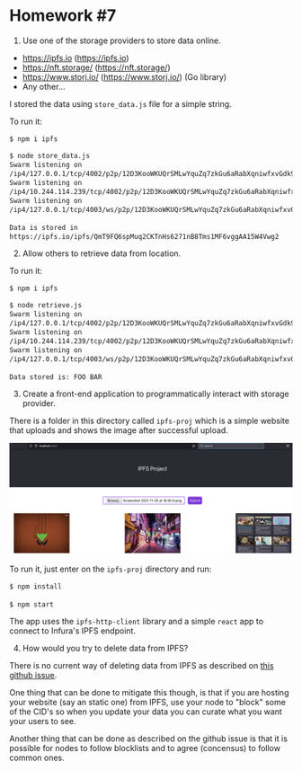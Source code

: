 # Homework #7


1. Use one of the storage providers to store data online.
* https://ipfs.io (https://ipfs.io)
* https://nft.storage/ (https://nft.storage/)
* https://www.storj.io/ (https://www.storj.io/) (Go library)
* Any other...

I stored the data using `store_data.js` file for a simple string.

To run it:

```
$ npm i ipfs
```

```
$ node store_data.js 
Swarm listening on /ip4/127.0.0.1/tcp/4002/p2p/12D3KooWKUQrSMLwYquZq7zkGu6aRabXqniwfxvGdk9ZqkxQznWc
Swarm listening on /ip4/10.244.114.239/tcp/4002/p2p/12D3KooWKUQrSMLwYquZq7zkGu6aRabXqniwfxvGdk9ZqkxQznWc
Swarm listening on /ip4/127.0.0.1/tcp/4003/ws/p2p/12D3KooWKUQrSMLwYquZq7zkGu6aRabXqniwfxvGdk9ZqkxQznWc

Data is stored in https://ipfs.io/ipfs/QmT9FQ6spMuq2CKTnHs6271nB8Tms1MF6vggAA15W4Vwg2
```

2. Allow others to retrieve data from location.

To run it:

```
$ npm i ipfs
```

```
$ node retrieve.js 
Swarm listening on /ip4/127.0.0.1/tcp/4002/p2p/12D3KooWKUQrSMLwYquZq7zkGu6aRabXqniwfxvGdk9ZqkxQznWc
Swarm listening on /ip4/10.244.114.239/tcp/4002/p2p/12D3KooWKUQrSMLwYquZq7zkGu6aRabXqniwfxvGdk9ZqkxQznWc
Swarm listening on /ip4/127.0.0.1/tcp/4003/ws/p2p/12D3KooWKUQrSMLwYquZq7zkGu6aRabXqniwfxvGdk9ZqkxQznWc

Data stored is: FOO BAR
```

3. Create a front-end application to programmatically interact with storage provider.

There is a folder in this directory called `ipfs-proj` which is a simple website that uploads and shows the image after successful upload.

![IPFS Project](./screenshot.png "App Screenshot")

To run it, just enter on the `ipfs-proj` directory and run:

```
$ npm install

$ npm start
```

The app uses the `ipfs-http-client` library and a simple `react` app to connect to Infura's IPFS endpoint.


4. How would you try to delete data from IPFS?

There is no current way of deleting data from IPFS as described on [this github issue](https://github.com/ipfs-inactive/faq/issues/9).

One thing that can be done to mitigate this though, is that if you are hosting your website (say an static one) from IPFS, use your node to "block" some of the CID's so when you update your data you can curate what you want your users to see.

Another thing that can be done as described on the github issue is that it is possible for nodes to follow blocklists and to agree (concensus) to follow common ones.
